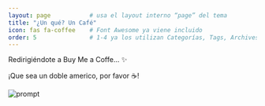 ```yaml
---
layout: page           # usa el layout interno “page” del tema
title: "¿Un qué? Un Café"
icon: fas fa-coffee    # Font Awesome ya viene incluido
order: 5               # 1-4 ya los utilizan Categorías, Tags, Archives y About
---
```


Redirigiéndote a Buy Me a Coffe... ✨

¡Que sea un doble americo, por favor ☕!

![prompt](https://miro.medium.com/v2/resize:fit:1200/1*EPdXV6DAFtthI3w-d0XUcg.jpeg)

<script>
  /* redirige al cargar la página */
  location.replace("https://buymeacoffee.com/kesero");
  /* Si prefieres que se abra en otra pestaña: 
     window.open("https://buymeacoffee.com/TU_USUARIO","_blank");
  */
</script>